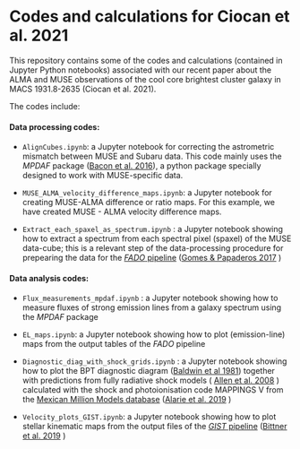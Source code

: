 # Codes and calculations for Ciocan et al. 2021 

This repository contains some of the codes and calculations (contained in Jupyter Python notebooks) associated with our recent paper about the ALMA and MUSE observations of the cool core brightest cluster galaxy in MACS 1931.8-2635 (Ciocan et al. 2021).  

The codes include:

#### Data processing codes:

+ `AlignCubes.ipynb`: a Jupyter notebook for correcting the astrometric mismatch between MUSE and Subaru data. This code mainly uses the _MPDAF_ package ([Bacon et al. 2016](https://ui.adsabs.harvard.edu/abs/2016ascl.soft11003B/abstract)), a python package specially designed to work with MUSE-specific data.

+ `MUSE_ALMA_velocity_difference_maps.ipynb`: a Jupyter notebook for creating MUSE-ALMA difference or ratio maps. For this example, we have created MUSE - ALMA velocity difference maps. 

+ `Extract_each_spaxel_as_spectrum.ipynb` : a Jupyter notebook showing how to extract a spectrum from each spectral pixel (spaxel) of the MUSE data-cube; this is a relevant step of the data-processing procedure for prepearing the data for the [_FADO_ pipeline](http://spectralsynthesis.org/fado-manual-v1b-patch-10.html) ([Gomes & Papaderos 2017](https://www.aanda.org/articles/aa/abs/2017/07/aa28986-16/aa28986-16.html) )

#### Data analysis codes:

+ `Flux_measurements_mpdaf.ipynb` : a Jupyter notebook showing how to measure fluxes of strong emission lines from a galaxy spectrum using the _MPDAF_ package

+ `EL_maps.ipynb`:  a Jupyter notebook showing how to plot (emission-line) maps from the output tables of the _FADO_ pipeline

+ `Diagnostic_diag_with_shock_grids.ipynb` : a Jupyter notebook showing how to plot the BPT diagnostic diagram ([Baldwin et al 1981](https://ui.adsabs.harvard.edu/abs/1981PASP...93....5B/abstract)) together with predictions from fully radiative shock models ( [Allen et al. 2008](https://iopscience.iop.org/article/10.1086/589652/meta) ) calculated with the shock and photoionisation code MAPPINGS V from the [Mexican Million Models database](http://3mdb.astro.unam.mx:3686) ([Alarie et al. 2019](https://ui.adsabs.harvard.edu/abs/2019RMxAA..55..377A/abstract) ) 

+ `Velocity_plots_GIST.ipynb`: a Jupyter notebook showing how to plot stellar kinematic maps from the output files of the [_GIST_ pipeline](https://abittner.gitlab.io/thegistpipeline/V3.0.3-doc1/) ([Bittner et al. 2019](https://ui.adsabs.harvard.edu/abs/2019A%26A...628A.117B/abstract) ) 



